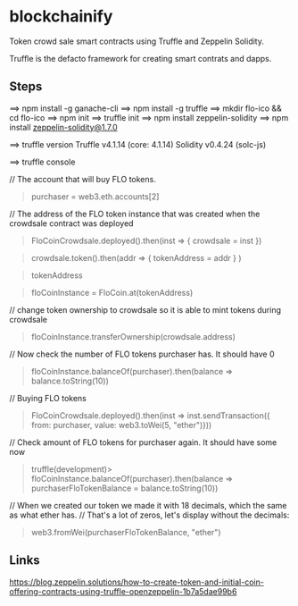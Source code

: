 # blockchainify
Token crowd sale smart contracts using Truffle and Zeppelin Solidity.

Truffle is the defacto framework for creating smart contrats and dapps.

## Steps
==> npm install -g ganache-cli
==> npm install -g truffle
==>  mkdir flo-ico && cd flo-ico
==> npm init
==> truffle init
==> npm install zeppelin-solidity
==> npm install zeppelin-solidity@1.7.0

==> truffle version
Truffle v4.1.14 (core: 4.1.14)
Solidity v0.4.24 (solc-js)

==> truffle console

// The account that will buy FLO tokens.
> purchaser = web3.eth.accounts[2]

// The address of the FLO token instance that was created when the crowdsale contract was deployed

> FloCoinCrowdsale.deployed().then(inst => { crowdsale = inst })

> crowdsale.token().then(addr => { tokenAddress = addr } )

> tokenAddress

> floCoinInstance = FloCoin.at(tokenAddress)

// change token ownership to crowdsale so it is able to mint tokens during crowdsale

> floCoinInstance.transferOwnership(crowdsale.address)

// Now check the number of FLO tokens purchaser has. It should have 0

> floCoinInstance.balanceOf(purchaser).then(balance => balance.toString(10))

// Buying FLO tokens

> FloCoinCrowdsale.deployed().then(inst => inst.sendTransaction({ from: purchaser, value: web3.toWei(5, "ether")}))


// Check amount of FLO tokens for purchaser again. It should have some now

> truffle(development)> floCoinInstance.balanceOf(purchaser).then(balance => purchaserFloTokenBalance = balance.toString(10))

// When we created our token we made it with 18 decimals, which the same as what ether has. 
// That's a lot of zeros, let's display without the decimals:

> web3.fromWei(purchaserFloTokenBalance, "ether")

## Links

https://blog.zeppelin.solutions/how-to-create-token-and-initial-coin-offering-contracts-using-truffle-openzeppelin-1b7a5dae99b6